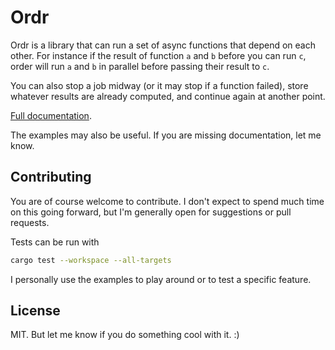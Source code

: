 # Ordr

Ordr is a library that can run a set of async functions that depend on each other. For instance if
the result of function `a` and `b` before you can run `c`, order will run `a` and `b` in parallel
before passing their result to `c`.

You can also stop a job midway (or it may stop if a function failed), store whatever results are
already computed, and continue again at another point.

[Full documentation](https://docs.rs/ordr).

The examples may also be useful. If you are missing documentation, let me know.


## Contributing

You are of course welcome to contribute. I don't expect to spend much time on this going forward,
but I'm generally open for suggestions or pull requests.

Tests can be run with

```sh
cargo test --workspace --all-targets
```

I personally use the examples to play around or to test a specific feature.


## License

MIT. But let me know if you do something cool with it. :)

